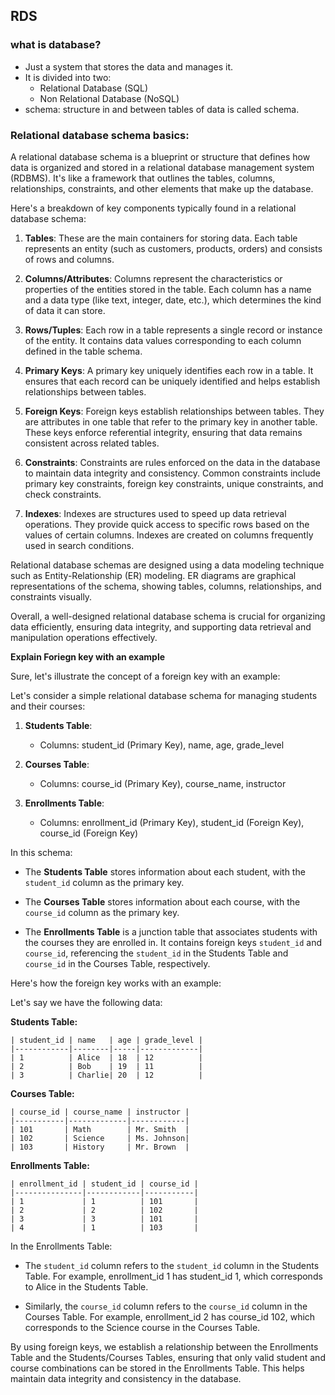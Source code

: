 ## RDS

### what is database?
- Just a system that stores the data and manages it.
- It is divided into two:
   - Relational Database (SQL)
   - Non Relational Database (NoSQL)
- schema: structure in and between tables of data is called schema.

### Relational database schema basics:

A relational database schema is a blueprint or structure that defines how data is organized and stored in a relational database management system (RDBMS). It's like a framework that outlines the tables, columns, relationships, constraints, and other elements that make up the database.

Here's a breakdown of key components typically found in a relational database schema:

1. **Tables**: These are the main containers for storing data. Each table represents an entity (such as customers, products, orders) and consists of rows and columns. 

2. **Columns/Attributes**: Columns represent the characteristics or properties of the entities stored in the table. Each column has a name and a data type (like text, integer, date, etc.), which determines the kind of data it can store.

3. **Rows/Tuples**: Each row in a table represents a single record or instance of the entity. It contains data values corresponding to each column defined in the table schema.

4. **Primary Keys**: A primary key uniquely identifies each row in a table. It ensures that each record can be uniquely identified and helps establish relationships between tables.

5. **Foreign Keys**: Foreign keys establish relationships between tables. They are attributes in one table that refer to the primary key in another table. These keys enforce referential integrity, ensuring that data remains consistent across related tables.

6. **Constraints**: Constraints are rules enforced on the data in the database to maintain data integrity and consistency. Common constraints include primary key constraints, foreign key constraints, unique constraints, and check constraints.

7. **Indexes**: Indexes are structures used to speed up data retrieval operations. They provide quick access to specific rows based on the values of certain columns. Indexes are created on columns frequently used in search conditions.

Relational database schemas are designed using a data modeling technique such as Entity-Relationship (ER) modeling. ER diagrams are graphical representations of the schema, showing tables, columns, relationships, and constraints visually.

Overall, a well-designed relational database schema is crucial for organizing data efficiently, ensuring data integrity, and supporting data retrieval and manipulation operations effectively.

**Explain Foriegn key with an example**

Sure, let's illustrate the concept of a foreign key with an example:

Let's consider a simple relational database schema for managing students and their courses:

1. **Students Table**:
   - Columns: student_id (Primary Key), name, age, grade_level

2. **Courses Table**:
   - Columns: course_id (Primary Key), course_name, instructor

3. **Enrollments Table**:
   - Columns: enrollment_id (Primary Key), student_id (Foreign Key), course_id (Foreign Key)

In this schema:

- The **Students Table** stores information about each student, with the `student_id` column as the primary key.

- The **Courses Table** stores information about each course, with the `course_id` column as the primary key.

- The **Enrollments Table** is a junction table that associates students with the courses they are enrolled in. It contains foreign keys `student_id` and `course_id`, referencing the `student_id` in the Students Table and `course_id` in the Courses Table, respectively.

Here's how the foreign key works with an example:

Let's say we have the following data:

**Students Table:**
```
| student_id | name   | age | grade_level |
|------------|--------|-----|-------------|
| 1          | Alice  | 18  | 12          |
| 2          | Bob    | 19  | 11          |
| 3          | Charlie| 20  | 12          |
```

**Courses Table:**
```
| course_id | course_name | instructor |
|-----------|-------------|------------|
| 101       | Math        | Mr. Smith  |
| 102       | Science     | Ms. Johnson|
| 103       | History     | Mr. Brown  |
```

**Enrollments Table:**
```
| enrollment_id | student_id | course_id |
|---------------|------------|-----------|
| 1             | 1          | 101       |
| 2             | 2          | 102       |
| 3             | 3          | 101       |
| 4             | 1          | 103       |
```

In the Enrollments Table:

- The `student_id` column refers to the `student_id` column in the Students Table. For example, enrollment_id 1 has student_id 1, which corresponds to Alice in the Students Table.

- Similarly, the `course_id` column refers to the `course_id` column in the Courses Table. For example, enrollment_id 2 has course_id 102, which corresponds to the Science course in the Courses Table.

By using foreign keys, we establish a relationship between the Enrollments Table and the Students/Courses Tables, ensuring that only valid student and course combinations can be stored in the Enrollments Table. This helps maintain data integrity and consistency in the database.
